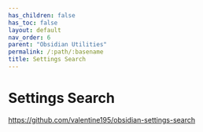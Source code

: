 ```yaml
---
has_children: false
has_toc: false
layout: default
nav_order: 6
parent: "Obsidian Utilities"
permalink: /:path/:basename
title: Settings Search
---
```


# Settings Search

<https://github.com/valentine195/obsidian-settings-search>